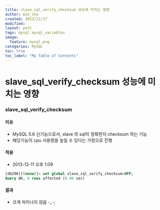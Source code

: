 ```yaml
---
title: slave_sql_verify_checksum 성능에 미치는 영향
author: min_cho
created: 2013/12/17
modified:
layout: post
tags: mysql mysql_variables
image:
  feature: mysql.png
categories: MySQL
toc: true
toc_label: "My Table of Contents"
---
```


# slave_sql_verify_checksum 성능에 미치는 영향

### slave_sql_verify_checksum 

#### 이유

  * MySQL 5.6 신기능으로서, slave 의 sql이 정확한지 checksum 하는 기능
  * 해당기능이 cpu 사용량을 높일 수 있다는 가정으로 진행




#### 적용

  * 2013-12-11 오후 1:09

```sql
[db296][(none)]> set global slave_sql_verify_checksum=OFF;  
Query OK, 0 rows affected (0.00 sec)  
```

#### 결과

  * 크게 차이나지 않음 -_-;
